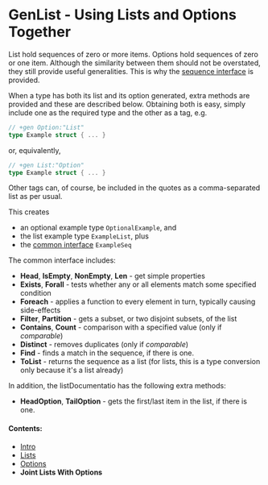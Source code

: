 # GenList - Using Lists and Options Together

List hold sequences of zero or more items. Options hold sequences of zero or one item. Although the similarity between
them should not be overstated, they still provide useful generalities. This is why the [sequence interface](README.md)
is provided.

When a type has both its list and its option generated, extra methods are provided and these are described below.
Obtaining both is easy, simply include one as the required type and the other as a tag, e.g.

````go
// +gen Option:"List"
type Example struct { ... }
````
or, equivalently,

````go
// +gen List:"Option"
type Example struct { ... }
````

Other tags can, of course, be included in the quotes as a comma-separated list as per usual.

This creates 

 * an optional example type `OptionalExample`, and 
 * the list example type `ExampleList`, plus 
 * the [common interface](README.md) `ExampleSeq`
 
The common interface includes:

 * **Head**, **IsEmpty**, **NonEmpty**, **Len** - get simple properties
 * **Exists**, **Forall** - tests whether any or all elements match some specified condition
 * **Foreach** - applies a function to every element in turn, typically causing side-effects
 * **Filter**, **Partition** - gets a subset, or two disjoint subsets, of the list
 * **Contains**, **Count** - comparison with a specified value (only if *comparable*)
 * **Distinct** - removes duplicates (only if *comparable*)
 * **Find** - finds a match in the sequence, if there is one.
 * **ToList** - returns the sequence as a list (for lists, this is a type conversion only because it's a list already)

In addition, the listDocumentatio has the following extra methods:

 * **HeadOption**, **TailOption** - gets the first/last item in the list, if there is one.

#### Contents:

 * [Intro](README.md)
 * [Lists](List.md)
 * [Options](Option.md)
 * **Joint Lists With Options**
